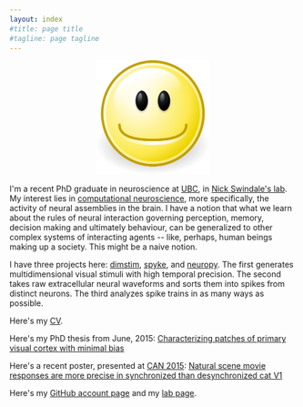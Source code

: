 ```yaml
---
layout: index
#title: page title
#tagline: page tagline
---
```


<p align="center">
<img src="images/avatar.png" alt="Smiley avatar" height="200" width="200">
</p>

I'm a recent PhD graduate in neuroscience at [UBC](http://ubc.ca), in [Nick Swindale's
lab](http://swindale.ecc.ubc.ca). My interest lies in [computational
neuroscience](https://en.wikipedia.org/wiki/Computational_neuroscience), more specifically,
the activity of neural assemblies in the brain. I have a notion that what we learn about the
rules of neural interaction governing perception, memory, decision making and ultimately
behaviour, can be generalized to other complex systems of interacting agents -- like, perhaps,
human beings making up a society. This might be a naive notion.

I have three projects here: [dimstim](http://dimstim.github.io),
[spyke](http://spyke.github.io), and [neuropy](http://neuropy.github.io). The first generates
multidimensional visual stimuli with high temporal precision. The second takes raw
extracellular neural waveforms and sorts them into spikes from distinct neurons. The third
analyzes spike trains in as many ways as possible.

Here's my [CV](CV.pdf).

Here's my PhD thesis from June, 2015: [Characterizing patches of primary visual cortex with
minimal bias](mspacek_thesis.pdf)

Here's a recent poster, presented at [CAN 2015](http://can-acn.org/meeting2015): [Natural
scene movie responses are more precise in synchronized than desynchronized cat
V1](CAN_2015_poster.pdf)

Here's my [GitHub account page](http://github.com/mspacek) and my [lab
page](http://swindale.ecc.ubc.ca/MartinSpacek).
